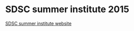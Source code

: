 # SDSC summer institute 2015

[SDSC summer institute website](https://www.eiseverywhere.com/ehome/125694)
